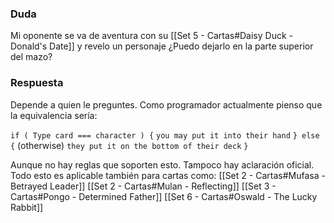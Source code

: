 ### Duda
Mi oponente se va de aventura con su [[Set 5 - Cartas#Daisy Duck - Donald's Date]] y revelo un personaje ¿Puedo dejarlo en la parte superior del mazo?
### Respuesta
Depende a quien le preguntes. Como programador actualmente pienso que la equivalencia sería:

`if ( Type card === character ) {`
	`you may put it into their hand`
`} else {` (otherwise)
	 `they put it on the bottom of their deck`
`}`

Aunque no hay reglas que soporten esto. Tampoco hay aclaración oficial. Todo esto es aplicable también para cartas como:
[[Set 2 - Cartas#Mufasa - Betrayed Leader]]
[[Set 2 - Cartas#Mulan - Reflecting]]
[[Set 3 - Cartas#Pongo - Determined Father]]
[[Set 6 - Cartas#Oswald - The Lucky Rabbit]]
